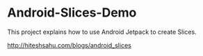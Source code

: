 # Android-Slices-Demo

This project explains how to use Android Jetpack to create Slices.

http://hiteshsahu.com/blogs/android_slices
